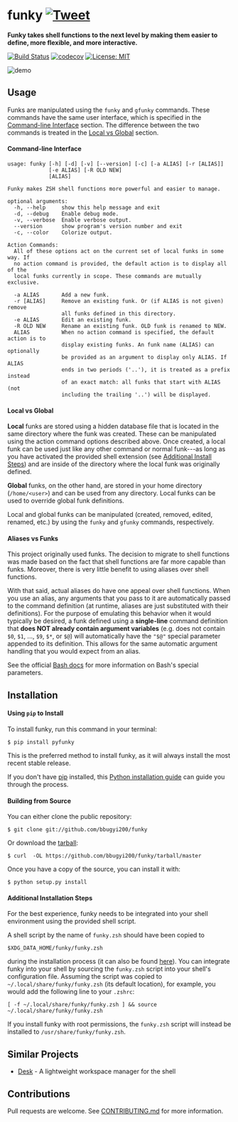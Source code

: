 <meta name="og:image" content="https://raw.githubusercontent.com/bbugyi200/funky/master/img/logo-128.png"/>

# funky [![Tweet](https://img.shields.io/twitter/url/http/shields.io.svg?style=social)](https://twitter.com/intent/tweet?text=Funky%20makes%20ZSH%20shell%20functions%20more%20powerful%20and%20easier%20to%20manage&url=https://github.com/bbugyi200/funky&via=bryan_bugyi&hashtags=python,Linux,commandlineftw,developers)

**Funky takes shell functions to the next level by making them easier to define, more flexible, and more interactive.**

[![Build Status](https://travis-ci.org/bbugyi200/funky.svg?branch=master)](https://travis-ci.org/bbugyi200/funky) [![codecov](https://codecov.io/gh/bbugyi200/funky/branch/master/graph/badge.svg)](https://codecov.io/gh/bbugyi200/funky) [![License: MIT](https://img.shields.io/badge/License-MIT-yellow.svg)](https://opensource.org/licenses/MIT)

![demo]

## Usage
Funks are manipulated using the `funky` and `gfunky` commands. These commands have the same user interface, which is specified in the [Command-line Interface](#cli) section. The difference between the two commands is treated in the [Local vs Global](#lvg) section.

#### <a name="cli">Command-line Interface</cli>
```
usage: funky [-h] [-d] [-v] [--version] [-c] [-a ALIAS] [-r [ALIAS]]
             [-e ALIAS] [-R OLD NEW]
             [ALIAS]

Funky makes ZSH shell functions more powerful and easier to manage.

optional arguments:
  -h, --help     show this help message and exit
  -d, --debug    Enable debug mode.
  -v, --verbose  Enable verbose output.
  --version      show program's version number and exit
  -c, --color    Colorize output.

Action Commands:
  All of these options act on the current set of local funks in some way. If
  no action command is provided, the default action is to display all of the
  local funks currently in scope. These commands are mutually exclusive.

  -a ALIAS       Add a new funk.
  -r [ALIAS]     Remove an existing funk. Or (if ALIAS is not given) remove
                 all funks defined in this directory.
  -e ALIAS       Edit an existing funk.
  -R OLD NEW     Rename an existing funk. OLD funk is renamed to NEW.
  ALIAS          When no action command is specified, the default action is to
                 display existing funks. An funk name (ALIAS) can optionally
                 be provided as an argument to display only ALIAS. If ALIAS
                 ends in two periods ('..'), it is treated as a prefix instead
                 of an exact match: all funks that start with ALIAS (not
                 including the trailing '..') will be displayed.
```

#### <a name="lvg">Local vs Global</a>

**Local** funks are stored using a hidden database file that is located in the same directory
where the funk was created. These can be manipulated using the action command options described
above. Once created, a local funk can be used just like any other command or normal funk---as
long as you have activated the provided shell extension (see [Additional Install Steps](#AIS)) and are
inside of the directory where the local funk was originally defined.

**Global** funks, on the other hand, are stored in your home directory (``/home/<user>``) and can
be used from any directory. Local funks can be used to override global funk definitions.

Local and global funks can be manipulated (created, removed, edited, renamed, etc.) by using the
``funky`` and ``gfunky`` commands, respectively.

#### Aliases vs Funks

This project originally used funks. The decision to migrate to shell functions was made based on
the fact that shell functions are far more capable than funks. Moreover, there is very little
benefit to using aliases over shell functions.

With that said, actual aliases do have one appeal over shell functions. When you use an alias, any
arguments that you pass to it are automatically passed to the command definition (at runtime,
aliases are just substituted with their definitions). For the purpose of emulating this behavior
when it would typically be desired, a funk defined using a **single-line** command definition
that **does NOT already contain argument variables** (e.g. does not contain `$0`, `$1`, ...,
`$9`, `$*`, or `$@`) will automatically have the `"$@"` special parameter appended to its
definition. This allows for the same automatic argument handling that you would expect from an
alias.

See the official [Bash docs] for more information on Bash's special parameters.

[Bash docs]: https://www.gnu.org/software/bash/manual/html_node/Special-Parameters.html 


## Installation

#### Using `pip` to Install

To install funky, run this command in your terminal:

``` shell
$ pip install pyfunky
```

This is the preferred method to install funky, as it will always install the most recent stable release.

If you don't have [pip] installed, this [Python installation guide] can guide
you through the process.

[pip]: https://pip.pypa.io
[Python installation guide]: http://docs.python-guide.org/en/latest/starting/installation/


#### Building from Source

You can either clone the public repository:

``` shell
$ git clone git://github.com/bbugyi200/funky
```

Or download the [tarball]:

``` shell
$ curl  -OL https://github.com/bbugyi200/funky/tarball/master
```

Once you have a copy of the source, you can install it with:

``` shell
$ python setup.py install
```

#### <a name="AIS">Additional Installation Steps</a>

For the best experience, funky needs to be integrated into your shell environment using the
provided shell script.

A shell script by the name of `funky.zsh` should have been copied to

``` shell
$XDG_DATA_HOME/funky/funky.zsh
```

during the installation process (it can also be found [here][funky.zsh]).  You can integrate funky into your shell by sourcing the `funky.zsh` script into your shell's configuration file. Assuming the script was copied to `~/.local/share/funky/funky.zsh` (its default location), for example, you would add the following line to your `.zshrc`:

``` shell
[ -f ~/.local/share/funky/funky.zsh ] && source ~/.local/share/funky/funky.zsh
```

If you install funky with root permissions, the ``funky.zsh`` script will instead be installed to ``/usr/share/funky/funky.zsh``.

## Similar Projects

* [Desk](https://github.com/jamesob/desk) - A lightweight workspace manager for the shell


## Contributions

Pull requests are welcome. See [CONTRIBUTING.md](https://github.com/bbugyi200/funky/blob/master/CONTRIBUTING.md) for more information.

[logo]: https://raw.githubusercontent.com/bbugyi200/funky/master/img/logo-96.png
[travis]: https://travis-ci.org/bbugyi200/funky.svg?branch=master
[codecov]: https://codecov.io/gh/bbugyi200/funky/branch/master/graph/badge.svg
[demo]: https://raw.githubusercontent.com/bbugyi200/funky/master/img/demo.gif "Funky Demonstration GIF"
[funky.zsh]:  https://github.com/bbugyi200/funky/blob/master/scripts/zsh/funky.zsh
[Github repo]: https://github.com/bbugyi200/funky
[tarball]: https://github.com/bbugyi200/funky/tarball/master
